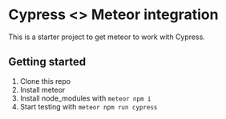 # Cypress <> Meteor integration

This is a starter project to get meteor to work with Cypress.

## Getting started

1. Clone this repo
2. Install meteor
3. Install node_modules with `meteor npm i`
4. Start testing with `meteor npm run cypress`